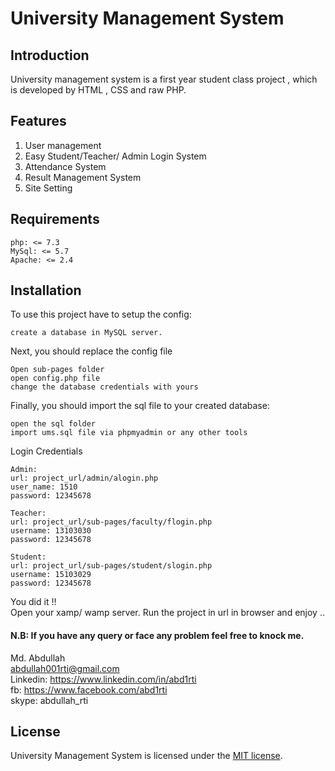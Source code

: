 # University Management System



## Introduction

University management system is a first year student class project , which is developed by HTML , CSS and raw PHP.

## Features
1. User management
2. Easy Student/Teacher/ Admin Login System
3. Attendance System
4. Result Management System
5. Site Setting

## Requirements

    php: <= 7.3
    MySql: <= 5.7
    Apache: <= 2.4

## Installation

To use this project have to setup the config:

   
    create a database in MySQL server.
    

Next, you should replace the config file

    Open sub-pages folder
    open config.php file
    change the database credentials with yours

Finally, you should import the sql file to your created database:

    open the sql folder
    import ums.sql file via phpmyadmin or any other tools

Login Credentials

    Admin:
    url: project_url/admin/alogin.php
    user_name: 1510
    password: 12345678
    
    Teacher:
    url: project_url/sub-pages/faculty/flogin.php
    username: 13103030
    password: 12345678
    
    Student:
    url: project_url/sub-pages/student/slogin.php
    username: 15103029
    password: 12345678

You did it !!  
Open your xamp/ wamp server. Run the project in url in browser and enjoy ..


#### N.B: If you have any query or face any problem feel free to knock me.
Md. Abdullah  
abdullah001rti@gmail.com  
Linkedin: https://www.linkedin.com/in/abd1rti  
fb: https://www.facebook.com/abd1rti  
skype: abdullah_rti

## License

University Management System is licensed under the [MIT license](LICENSE.md).